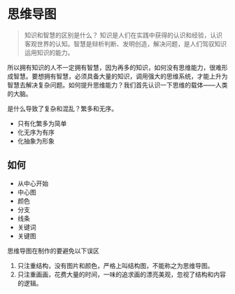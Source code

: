 # 思维导图

> 知识和智慧的区别是什么？
> 知识是人们在实践中获得的认识和经验，认识客观世界的认知。智慧是辩析判断、发明创造，解决问题，是人们驾驭知识运用知识的能力。

所以拥有知识的人不一定拥有智慧，因为再多的知识，如何没有思维能力，很难形成智慧。要想拥有智慧，必须具备大量的知识，调用强大的思维系统，才能上升为智慧去解决复杂问题。如何提升思维能力？我们首先认识一下思维的载体——人类的大脑。

是什么导致了复杂和混乱？繁多和无序。

- 只有化繁多为简单
- 化无序为有序
- 化抽象为形象

## 如何

- 从中心开始
- 中心图
- 颜色
- 分支
- 线条
- 关键词
- 关键图

思维导图在制作的要避免以下误区

1. 只注重结构，没有图片和颜色，严格上叫结构图，不能称之为思维导图。
2. 只注重画画，花费大量的时间，一味的追求画的漂亮美观，忽视了结构和内容的逻辑。
